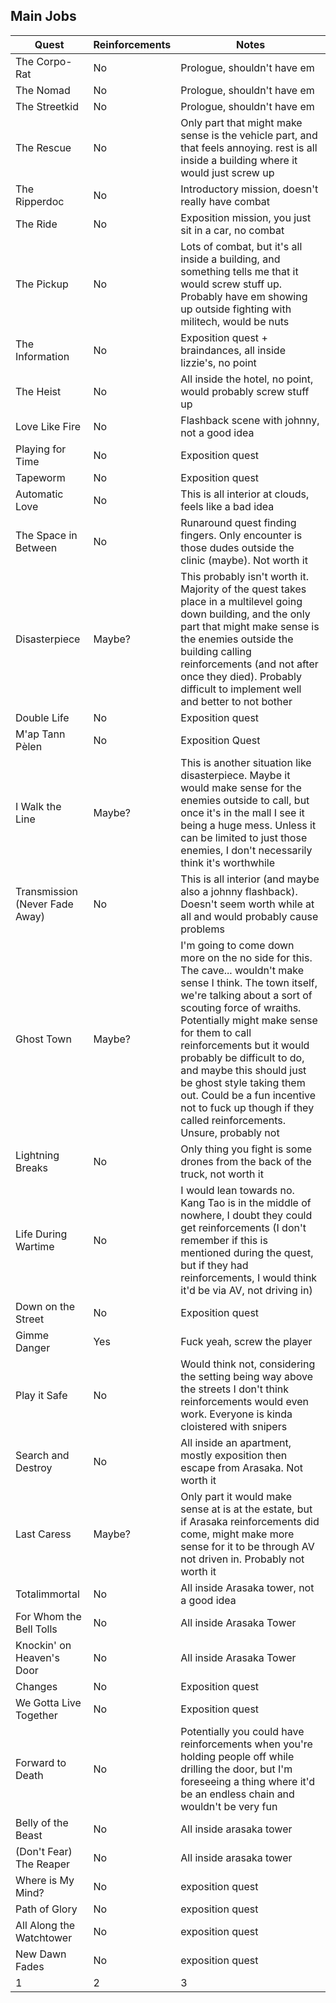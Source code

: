 ## Main Jobs

| Quest  | Reinforcements   | Notes   |
|---|---|---|
|  The Corpo-Rat| No  | Prologue, shouldn't have em  |  
|  The Nomad | No  | Prologue, shouldn't have em   | 
| The Streetkid  | No  |  Prologue, shouldn't have em | 
|  The Rescue | No  | Only part that might make sense is the vehicle part, and that feels annoying. rest is all inside a building where it would just screw up  |  
|  The Ripperdoc | No  | Introductory mission, doesn't really have combat   | 
| The Ride  | No  | Exposition mission, you just sit in a car, no combat | 
|  The Pickup | No  | Lots of combat, but it's all inside a building, and something tells me that it would screw stuff up. Probably have em showing up outside fighting with militech, would be nuts  |  
|  The Information | No  | Exposition quest + braindances, all inside lizzie's, no point   | 
| The Heist  | No |  All inside the hotel, no point, would probably screw stuff up | 
|  Love Like Fire | No  | Flashback scene with johnny, not a good idea  |  
|  Playing for Time | No  | Exposition quest   | 
| Tapeworm  | No  | Exposition quest | 
|  Automatic Love | No  | This is all interior at clouds, feels like a bad idea  |  
|  The Space in Between | No  | Runaround quest finding fingers. Only encounter is those dudes outside the clinic (maybe). Not worth it   | 
| Disasterpiece  | Maybe?  | This probably isn't worth it. Majority of the quest takes place in a multilevel going down building, and the only part that might make sense is the enemies outside the building calling reinforcements (and not after once they died). Probably difficult to implement well and better to not bother | 
|  Double Life | No  | Exposition quest  |  
|  M'ap Tann Pèlen | No  | Exposition Quest | 
| I Walk the Line  | Maybe?  | This is another situation like disasterpiece. Maybe it would make sense for the enemies outside to call, but once it's in the mall I see it being a huge mess. Unless it can be limited to just those enemies, I don't necessarily think it's worthwhile | 
|  Transmission (Never Fade Away) | No  | This is all interior (and maybe also a johnny flashback). Doesn't seem worth while at all and would probably cause problems   | 
| Ghost Town  | Maybe?  | I'm going to come down more on the no side for this. The cave... wouldn't make sense I think. The town itself, we're talking about a sort of scouting force of wraiths. Potentially might make sense for them to call reinforcements but it would probably be difficult to do, and maybe this should just be ghost style taking them out. Could be a fun incentive not to fuck up though if they called reinforcements. Unsure, probably not | 
|  Lightning Breaks | No  | Only thing you fight is some drones from the back of the truck, not worth it   | 
| Life During Wartime  | No  | I would lean towards no. Kang Tao is in the middle of nowhere, I doubt they could get reinforcements (I don't remember if this is mentioned during the quest, but if they had reinforcements, I would think it'd be via AV, not driving in) | 
| Down on the Street | No  | Exposition quest  | 
| Gimme Danger  | Yes  | Fuck yeah, screw the player | 
|  Play it Safe | No  | Would think not, considering the setting being way above the streets I don't think reinforcements would even work. Everyone is kinda cloistered with snipers  | 
| Search and Destroy  | No  | All inside an apartment, mostly exposition then escape from Arasaka. Not worth it | 
| Last Caress  | Maybe?  | Only part it would make sense at is at the estate, but if Arasaka reinforcements did come, might make more sense for it to be through AV not driven in. Probably not worth it | 
| Totalimmortal  | No  |  All inside Arasaka tower, not a good idea | 
| For Whom the Bell Tolls  | No  | All inside Arasaka Tower | 
| Knockin' on Heaven's Door  | No  |  All inside Arasaka Tower | 
| Changes  | No  | Exposition quest | 
| We Gotta Live Together  | No  | Exposition quest | 
| Forward to Death | No  | Potentially you could have reinforcements when you're holding people off while drilling the door, but I'm foreseeing a thing where it'd be an endless chain and wouldn't be very fun | 
| Belly of the Beast  | No  |  All inside arasaka tower | 
| (Don't Fear) The Reaper  | No  | All inside arasaka tower | 
| Where is My Mind?  | No  |  exposition quest | 
| Path of Glory  | No  | exposition quest | 
| All Along the Watchtower  | No  | exposition quest | 
| New Dawn Fades | No  | exposition quest | 
| 1  | 2  |  3 | 

